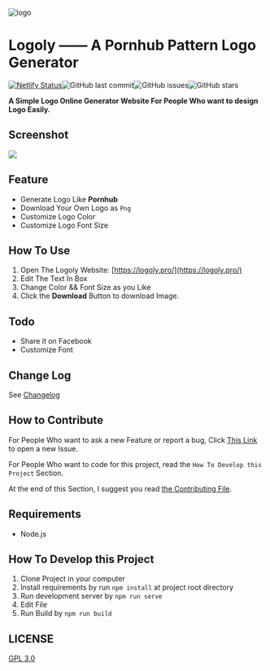 <p class="text-align:center">
<img src="https://i.loli.net/2019/03/24/5c9681455a5a2.png" alt="logo" title="logo" />
</a>

# Logoly —— A Pornhub Pattern Logo Generator

[![Netlify Status](https://api.netlify.com/api/v1/badges/6095e928-6e66-4f72-8c7a-ba75f4db70f3/deploy-status)](https://app.netlify.com/sites/logoly/deploys)![GitHub last commit](https://img.shields.io/github/last-commit/bestony/logoly.svg)![GitHub issues](https://img.shields.io/github/issues/bestony/logoly.svg)![GitHub stars](https://img.shields.io/github/stars/bestony/logoly.svg?style=social)

**A Simple Logo Online Generator Website For People Who want to design Logo Easily.**

## Screenshot

![](https://i.loli.net/2019/03/24/5c96e02e97aff.png)

## Feature
- Generate Logo Like **Pornhub**
- Download Your Own Logo as `Png`
- Customize Logo Color
- Customize Logo Font Size


## How To Use

1. Open The Logoly Website: [https://logoly.pro/](https://logoly.pro/)
2. Edit The Text In Box
3. Change Color && Font Size as you Like
4. Click the **Download** Button to download Image.

## Todo

- Share it on Facebook
- Customize Font

## Change Log

See [Changelog](Changelog.md)

## How to Contribute 

For People Who want to ask a new Feature or report a bug, Click [This Link](https://github.com/bestony/logoly/issues/new/choose) to open a new Issue.

For People Who want to code for this project, read the `How To Develop this Project` Section.

At the end of this Section, I suggest you read [the Contributing File](Contributing.md).

## Requirements

- Node.js

## How To Develop this Project

1. Clone Project in your computer
2. Install requirements by run `npm install` at project root directory
3. Run development server by `npm run serve`
4. Edit File
5. Run Build by `npm run build`

## LICENSE

[GPL 3.0](LICENSE)
